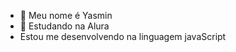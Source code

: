 - 👋 Meu nome é Yasmin 
- 👀 Estudando na Alura
- Estou me desenvolvendo na linguagem javaScript

<!---
yasminn12/yasminn12 is a ✨ special ✨ repository because its `README.md` (this file) appears on your GitHub profile.
You can click the Preview link to take a look at your changes.
--->
